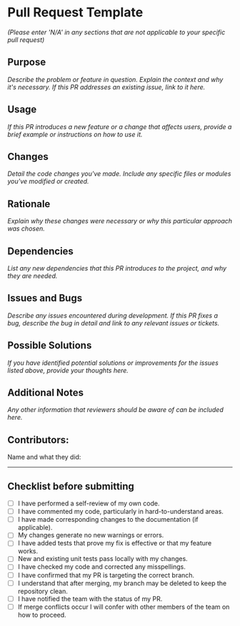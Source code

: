 # Pull Request Template

*(Please enter 'N/A' in any sections that are not applicable to your specific pull request)*

## Purpose

_Describe the problem or feature in question.
Explain the context and why it's necessary.
If this PR addresses an
existing issue, link to it here._

## Usage

_If this PR introduces a new feature or a change that affects users, provide a brief example or instructions on how to
use it._

## Changes

_Detail the code changes you've made. Include any specific files or modules you've modified or created._

## Rationale

_Explain why these changes were necessary or why this particular approach was chosen._

## Dependencies

_List any new dependencies that this PR introduces to the project, and why they are needed._

## Issues and Bugs

_Describe any issues encountered during development. If this PR fixes a bug, describe the bug in detail and link to any
relevant issues or tickets._

## Possible Solutions

_If you have identified potential solutions or improvements for the issues listed above, provide your thoughts here._

## Additional Notes

_Any other information that reviewers should be aware of can be included here._

## Contributors:

Name and what they did:

---

## Checklist before submitting

- [ ] I have performed a self-review of my own code.
- [ ] I have commented my code, particularly in hard-to-understand areas.
- [ ] I have made corresponding changes to the documentation (if applicable).
- [ ] My changes generate no new warnings or errors.
- [ ] I have added tests that prove my fix is effective or that my feature works.
- [ ] New and existing unit tests pass locally with my changes.
- [ ] I have checked my code and corrected any misspellings.
- [ ] I have confirmed that my PR is targeting the correct branch.
- [ ] I understand that after merging, my branch may be deleted to keep the repository clean.
- [ ] I have notified the team with the status of my PR.
- [ ] If merge conflicts occur I will confer with other members of the team on how to proceed.
